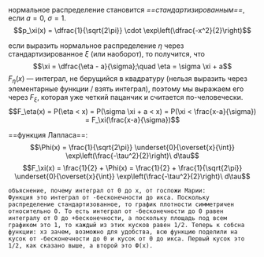 нормальное распределение становится *==стандартизированным==*, если $a = 0,\ \sigma = 1$.
$$p_\xi(x) = \dfrac{1}{\sqrt{2\pi}} \cdot \exp\left(\dfrac{-x^2}{2}\right)$$

если выразить нормальное распределение $\eta$ через стандартизированное $\xi$ (или наоборот), то получится, что
$$\xi = \dfrac{\eta - a}{\sigma};\quad \eta = \sigma \xi + a$$
$F_\eta(x)$ — интеграл, не берущийся в квадратуру (нельзя выразить через элементарные функции / взять интеграл), поэтому мы выражаем его через $F_\xi$, которая уже четкий пацанчик и считается по-человечески.
$$F_\eta(x) = P(\eta < x) = P(\sigma \xi + a < x) = P(\xi < \frac{x-a}{\sigma}) = F_\xi(\frac{x-a}{\sigma})$$

==функция Лапласа==:
$$\Phi(x) = \frac{1}{\sqrt{2\pi}} \underset{0}{\overset{x}{\int}} \exp\left(\frac{-\tau^2}{2}\right)\ d\tau$$
$$F_\xi(x) = \frac{1}{2} + \Phi(x) = \frac{1}{2} + \frac{1}{\sqrt{2\pi}} \underset{0}{\overset{x}{\int}} \exp\left(\frac{-\tau^2}{2}\right)\ d\tau$$

```
объяснение, почему интеграл от 0 до х, от госпожи Марии:
Функция это интеграл от -бесконечности до икса. Поскольку распределение стандартизованное, то график плотности симметричен относительно 0. То есть интеграл от -бесконечности до 0 равен интегралу от 0 до +бесконечности, а поскольку площадь под всем графиком это 1, то каждый из этих кусков равен 1/2. Теперь к собсна функции: хз зачем, возможно для удобства, всю функцию поделили на кусок от -бесконечности до 0 и кусок от 0 до икса. Первый кусок это 1/2, как сказано выше, а второй это Ф(х).
```